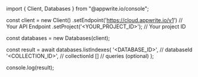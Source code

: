 import { Client, Databases } from "@appwrite.io/console";

const client = new Client()
    .setEndpoint('https://cloud.appwrite.io/v1') // Your API Endpoint
    .setProject('<YOUR_PROJECT_ID>'); // Your project ID

const databases = new Databases(client);

const result = await databases.listIndexes(
    '<DATABASE_ID>', // databaseId
    '<COLLECTION_ID>', // collectionId
    [] // queries (optional)
);

console.log(result);
